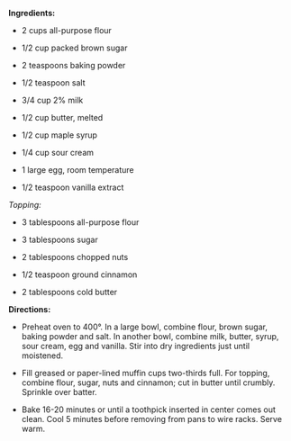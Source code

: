 **Ingredients:**


- 2 cups all-purpose flour

- 1/2 cup packed brown sugar

- 2 teaspoons baking powder

- 1/2 teaspoon salt

- 3/4 cup 2% milk

- 1/2 cup butter, melted

- 1/2 cup maple syrup

- 1/4 cup sour cream

- 1 large egg, room temperature

- 1/2 teaspoon vanilla extract

*Topping:*

- 3 tablespoons all-purpose flour

- 3 tablespoons sugar

- 2 tablespoons chopped nuts 

- 1/2 teaspoon ground cinnamon

- 2 tablespoons cold butter

**Directions:**


- Preheat oven to 400°. In a large bowl, combine flour, brown sugar, baking powder and salt. In another bowl, combine milk, butter, syrup, sour cream, egg and vanilla. Stir into dry ingredients just until moistened.

- Fill greased or paper-lined muffin cups two-thirds full. For topping, combine flour, sugar, nuts and cinnamon; cut in butter until crumbly. Sprinkle over batter.

- Bake 16-20 minutes or until a toothpick inserted in center comes out clean. Cool 5 minutes before removing from pans to wire racks. Serve warm. 





